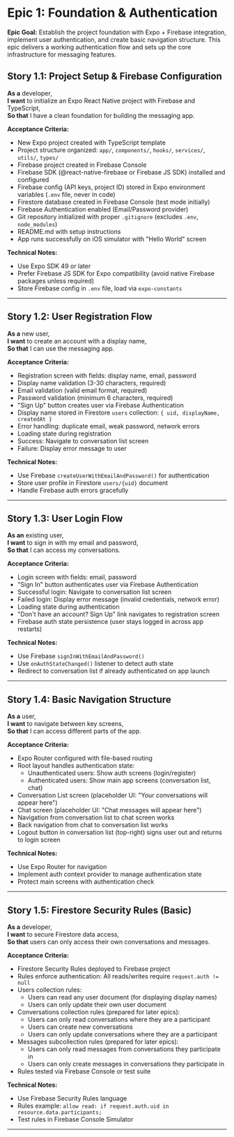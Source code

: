 # Epic 1: Foundation & Authentication

**Epic Goal:** Establish the project foundation with Expo + Firebase integration, implement user authentication, and create basic navigation structure. This epic delivers a working authentication flow and sets up the core infrastructure for messaging features.

## Story 1.1: Project Setup & Firebase Configuration

**As a** developer,  
**I want** to initialize an Expo React Native project with Firebase and TypeScript,  
**So that** I have a clean foundation for building the messaging app.

**Acceptance Criteria:**
- New Expo project created with TypeScript template
- Project structure organized: `app/`, `components/`, `hooks/`, `services/`, `utils/`, `types/`
- Firebase project created in Firebase Console
- Firebase SDK (@react-native-firebase or Firebase JS SDK) installed and configured
- Firebase config (API keys, project ID) stored in Expo environment variables (`.env` file, never in code)
- Firestore database created in Firebase Console (test mode initially)
- Firebase Authentication enabled (Email/Password provider)
- Git repository initialized with proper `.gitignore` (excludes `.env`, `node_modules`)
- README.md with setup instructions
- App runs successfully on iOS simulator with "Hello World" screen

**Technical Notes:**
- Use Expo SDK 49 or later
- Prefer Firebase JS SDK for Expo compatibility (avoid native Firebase packages unless required)
- Store Firebase config in `.env` file, load via `expo-constants`

---

## Story 1.2: User Registration Flow

**As a** new user,  
**I want** to create an account with a display name,  
**So that** I can use the messaging app.

**Acceptance Criteria:**
- Registration screen with fields: display name, email, password
- Display name validation (3-30 characters, required)
- Email validation (valid email format, required)
- Password validation (minimum 6 characters, required)
- "Sign Up" button creates user via Firebase Authentication
- Display name stored in Firestore `users` collection: `{ uid, displayName, createdAt }`
- Error handling: duplicate email, weak password, network errors
- Loading state during registration
- Success: Navigate to conversation list screen
- Failure: Display error message to user

**Technical Notes:**
- Use Firebase `createUserWithEmailAndPassword()` for authentication
- Store user profile in Firestore `users/{uid}` document
- Handle Firebase auth errors gracefully

---

## Story 1.3: User Login Flow

**As an** existing user,  
**I want** to sign in with my email and password,  
**So that** I can access my conversations.

**Acceptance Criteria:**
- Login screen with fields: email, password
- "Sign In" button authenticates user via Firebase Authentication
- Successful login: Navigate to conversation list screen
- Failed login: Display error message (invalid credentials, network error)
- Loading state during authentication
- "Don't have an account? Sign Up" link navigates to registration screen
- Firebase auth state persistence (user stays logged in across app restarts)

**Technical Notes:**
- Use Firebase `signInWithEmailAndPassword()`
- Use `onAuthStateChanged()` listener to detect auth state
- Redirect to conversation list if already authenticated on app launch

---

## Story 1.4: Basic Navigation Structure

**As a** user,  
**I want** to navigate between key screens,  
**So that** I can access different parts of the app.

**Acceptance Criteria:**
- Expo Router configured with file-based routing
- Root layout handles authentication state:
  - Unauthenticated users: Show auth screens (login/register)
  - Authenticated users: Show main app screens (conversation list, chat)
- Conversation List screen (placeholder UI: "Your conversations will appear here")
- Chat screen (placeholder UI: "Chat messages will appear here")
- Navigation from conversation list to chat screen works
- Back navigation from chat to conversation list works
- Logout button in conversation list (top-right) signs user out and returns to login screen

**Technical Notes:**
- Use Expo Router for navigation
- Implement auth context provider to manage authentication state
- Protect main screens with authentication check

---

## Story 1.5: Firestore Security Rules (Basic)

**As a** developer,  
**I want** to secure Firestore data access,  
**So that** users can only access their own conversations and messages.

**Acceptance Criteria:**
- Firestore Security Rules deployed to Firebase project
- Rules enforce authentication: All reads/writes require `request.auth != null`
- Users collection rules:
  - Users can read any user document (for displaying display names)
  - Users can only update their own user document
- Conversations collection rules (prepared for later epics):
  - Users can only read conversations where they are a participant
  - Users can create new conversations
  - Users can only update conversations where they are a participant
- Messages subcollection rules (prepared for later epics):
  - Users can only read messages from conversations they participate in
  - Users can only create messages in conversations they participate in
- Rules tested via Firebase Console or test suite

**Technical Notes:**
- Use Firebase Security Rules language
- Rules example: `allow read: if request.auth.uid in resource.data.participants;`
- Test rules in Firebase Console Simulator

---
